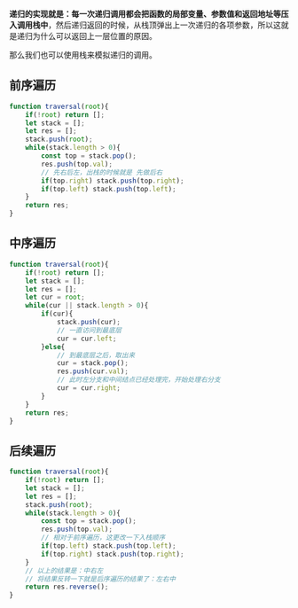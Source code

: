 **递归的实现就是：每一次递归调用都会把函数的局部变量、参数值和返回地址等压入调用栈中**，然后递归返回的时候，从栈顶弹出上一次递归的各项参数，所以这就是递归为什么可以返回上一层位置的原因。

那么我们也可以使用栈来模拟递归的调用。

## 前序遍历

```js
function traversal(root){
	if(!root) return [];	
	let stack = [];
	let res = [];
	stack.push(root);
	while(stack.length > 0){
		const top = stack.pop();
		res.push(top.val);
		// 先右后左，出栈的时候就是 先做后右
		if(top.right) stack.push(top.right);
		if(top.left) stack.push(top.left);
	}
	return res;
}
```

## 中序遍历

```js
function traversal(root){
	if(!root) return [];	
	let stack = [];
	let res = [];
	let cur = root;
	while(cur || stack.length > 0){
		if(cur){
			stack.push(cur);
			// 一直访问到最底层
			cur = cur.left;
		}else{
			// 到最底层之后，取出来
			cur = stack.pop();
			res.push(cur.val);
			// 此时左分支和中间结点已经处理完，开始处理右分支
			cur = cur.right;
		}
	}
	return res;
}
```

## 后续遍历

```js
function traversal(root){
	if(!root) return [];	
	let stack = [];
	let res = [];
	stack.push(root);
	while(stack.length > 0){
		const top = stack.pop();
		res.push(top.val);
		// 相对于前序遍历，这更改一下入栈顺序
		if(top.left) stack.push(top.left);
		if(top.right) stack.push(top.right);
	}
	// 以上的结果是：中右左
	// 将结果反转一下就是后序遍历的结果了：左右中
	return res.reverse();
}
```